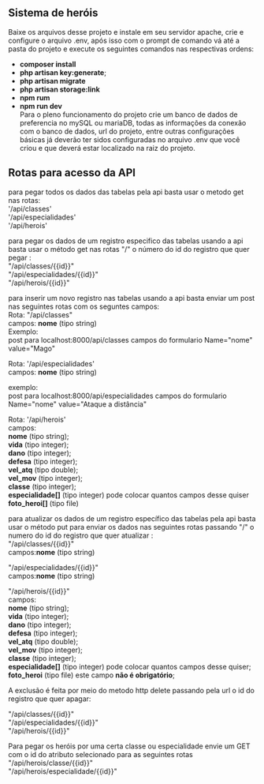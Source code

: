## Sistema de heróis 

Baixe os arquivos desse projeto e instale em seu servidor apache, crie e configure o arquivo .env, após isso com o prompt de comando vá até a pasta do projeto e execute os seguintes comandos nas respectivas ordens:  
- **composer install**  
- **php artisan key:generate**; 
- **php artisan migrate**  
- **php artisan storage:link**  
- **npm rum**  
- **npm run dev**  
Para o pleno funcionamento do projeto crie um banco de dados de preferencia no mySQL ou mariaDB, todas as informações da conexão com o banco de dados, url do projeto, entre outras configurações básicas já deverão ter sidos configuradas no arquivo .env que você criou e que deverá estar localizado na raiz do projeto.

## Rotas para acesso da API

para pegar todos os dados das tabelas pela api basta usar o metodo get nas rotas:  
'/api/classes'  
'/api/especialidades'  
'/api/herois'

para pegar os dados de um registro especifico das tabelas usando a api 
basta usar o método get nas rotas "/" o número do id do registro que quer pegar :  
"/api/classes/{{id}}"  
"/api/especialidades/{{id}}"  
"/api/herois/{{id}}"

para inserir um novo registro nas tabelas usando a api 
basta enviar um post nas seguintes rotas com os seguntes campos:  
Rota: "/api/classes"  
campos: **nome** (tipo string)  
Exemplo:  
post para localhost:8000/api/classes campos do formulario Name="nome" value="Mago"

Rota: '/api/especialidades'  
campos: **nome** (tipo string)

exemplo:  
post para localhost:8000/api/especialidades campos do formulario Name="nome" value="Ataque a distância"

Rota: '/api/herois'  
campos:  
**nome** (tipo string);  
**vida** (tipo integer);  
**dano** (tipo integer);  
**defesa** (tipo integer);  
**vel_atq** (tipo double);  
**vel_mov** (tipo integer);  
**classe** (tipo integer);  
**especialidade[]** (tipo integer) pode colocar quantos campos desse quiser  
**foto_heroi[]** (tipo file)

para atualizar os dados de um registro específico das tabelas pela api 
basta usar o método put para enviar os dados nas seguintes rotas passando "/" o numero do id do registro que quer atualizar :  
"/api/classes/{{id}}"  
campos:**nome** (tipo string)

"/api/especialidades/{{id}}"  
campos:**nome** (tipo string)  

"/api/herois/{{id}}"  
campos:  
**nome** (tipo string);  
**vida** (tipo integer);  
**dano** (tipo integer);  
**defesa** (tipo integer);  
**vel_atq** (tipo double);  
**vel_mov** (tipo integer);  
**classe** (tipo integer);  
**especialidade[]** (tipo integer) pode colocar quantos campos desse quiser;  
**foto_heroi** (tipo file) este campo **não é obrigatório**;

A exclusão é feita por meio do metodo http delete passando pela url o id do registro que quer apagar:

"/api/classes/{{id}}"  
"/api/especialidades/{{id}}"  
"/api/herois/{{id}}"  

Para pegar os heróis por uma certa classe ou especialidade envie um GET com o id do atributo selecionado para as seguintes rotas  
"/api/herois/classe/{{id}}"  
"/api/herois/especialidade/{{id}}"
